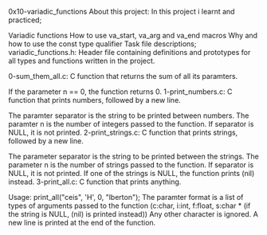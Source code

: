 0x10-variadic_functions
About this project:
In this project i learnt and practiced;

Variadic functions
How to use va_start, va_arg and va_end macros
Why and how to use the const type qualifier
Task file descriptions;
variadic_functions.h: Header file containing definitions and prototypes for all types and functions written in the project.

0-sum_them_all.c: C function that returns the sum of all its paramters.

If the parameter n == 0, the function returns 0.
1-print_numbers.c: C function that prints numbers, followed by a new line.

The paramter separator is the string to be printed between numbers.
The paramter n is the number of integers passed to the function.
If separator is NULL, it is not printed.
2-print_strings.c: C function that prints strings, followed by a new line.

The parameter separator is the string to be printed between the strings.
The parameter n is the number of strings passed to the function.
If separator is NULL, it is not printed.
If one of the strings is NULL, the function prints (nil) instead.
3-print_all.c: C function that prints anything.

Usage: print_all("ceis", 'H', 0, "lberton");
The paramter format is a list of types of arguments passed to the function (c:char, i:int, f:float, s:char * (if the string is NULL, (nil) is printed instead))
Any other character is ignored.
A new line is printed at the end of the function.
